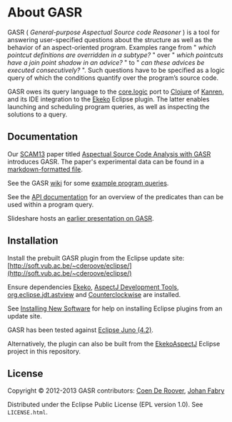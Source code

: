 # About GASR

GASR ( *General-purpose Aspectual Source code Reasoner* ) is a tool for answering user-specified questions about the structure as well as the behavior of an aspect-oriented program. Examples range from " _which pointcut definitions are overridden in a subtype?_ " over " _which pointcuts have a join point shadow in an advice?_ " to " _can these advices be executed consecutively?_ ". Such questions have to be specified as a logic query of which the conditions quantify over the program’s source code. 

GASR owes its query language to the [core.logic](https://github.com/clojure/core.logic) port to [Clojure](http://clojure.org/) of [Kanren](http://kanren.sourceforge.net/), and its IDE integration to the [Ekeko](https://github.com/cderoove/damp.ekeko/tree/master/EkekoPlugin) Eclipse plugin. The latter enables launching and scheduling program queries, as well as inspecting the solutions to a query. 

## Documentation

Our [SCAM13](http://www.ieee-scam.org/2013/) paper titled [Aspectual Source Code Analysis with GASR](http://soft.vub.ac.be/Publications/2013/vub-soft-tr-13-06.pdf) introduces GASR. The paper's experimental data  can be found in a [markdown-formatted file](https://github.com/cderoove/damp.ekeko.aspectj/blob/master/experimental-results.md).

See the GASR [wiki](https://github.com/cderoove/damp.ekeko.aspectj/wiki) for some [example program queries](https://github.com/cderoove/damp.ekeko.aspectj/wiki/Example-Queries). 

See the [API documentation](http://cderoove.github.com/damp.ekeko.aspectj/) for an overview of the predicates than can be used within a program query.

Slideshare hosts an [earlier presentation on GASR](http://www.slideshare.net/oniroi/detecting-aspectspecific-code-smells-using-ekeko-for-aspectj). 


## Installation

Install the prebuilt GASR plugin from the Eclipse update site: 
[http://soft.vub.ac.be/~cderoove/eclipse/](http://soft.vub.ac.be/~cderoove/eclipse/) 

Ensure dependencies [Ekeko](https://github.com/cderoove/damp.ekeko/tree/master/EkekoPlugin), [AspectJ Development Tools](http://www.eclipse.org/ajdt/), [org.eclipse.jdt.astview](http://www.eclipse.org/jdt/ui/astview/index.php) and [Counterclockwise](http://code.google.com/p/counterclockwise/) are installed. 

See [Installing New Software](http://help.eclipse.org/juno/topic/org.eclipse.platform.doc.user/tasks/tasks-124.htm) for help on installing Eclipse plugins from an update site. 

GASR has been tested against [Eclipse Juno (4.2)](http://www.eclipse.org).

Alternatively, the plugin can also be built from the [EkekoAspectJ](https://github.com/cderoove/damp.ekeko.aspectj/tree/master/EkekoAspectJ) Eclipse project in this repository.



## License  

Copyright © 2012-2013 GASR contributors: [Coen De Roover](http://soft.vub.ac.be/~cderoove/), [Johan Fabry](http://www.dcc.uchile.cl/~jfabry)

Distributed under the Eclipse Public License (EPL version 1.0). See ``LICENSE.html``.